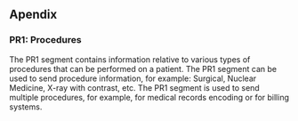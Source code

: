 ## Apendix
### PR1: Procedures
The PR1 segment contains information relative to various types of procedures that can be performed on a patient. The PR1 segment can be used to send procedure information, for example: Surgical, Nuclear Medicine, X-ray with contrast, etc. The PR1 segment is used to send multiple procedures, for example, for medical records encoding or for billing systems.

